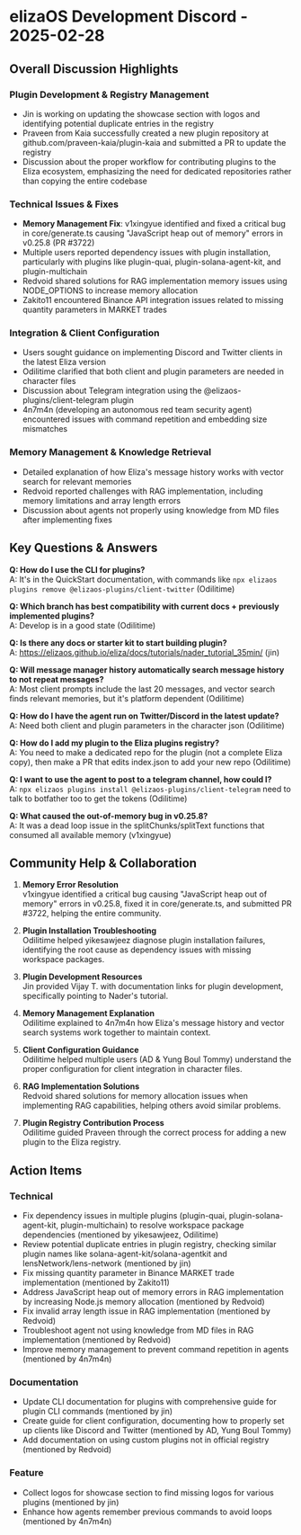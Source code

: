 # elizaOS Development Discord - 2025-02-28

## Overall Discussion Highlights

### Plugin Development & Registry Management
- Jin is working on updating the showcase section with logos and identifying potential duplicate entries in the registry
- Praveen from Kaia successfully created a new plugin repository at github.com/praveen-kaia/plugin-kaia and submitted a PR to update the registry
- Discussion about the proper workflow for contributing plugins to the Eliza ecosystem, emphasizing the need for dedicated repositories rather than copying the entire codebase

### Technical Issues & Fixes
- **Memory Management Fix**: v1xingyue identified and fixed a critical bug in core/generate.ts causing "JavaScript heap out of memory" errors in v0.25.8 (PR #3722)
- Multiple users reported dependency issues with plugin installation, particularly with plugins like plugin-quai, plugin-solana-agent-kit, and plugin-multichain
- Redvoid shared solutions for RAG implementation memory issues using NODE_OPTIONS to increase memory allocation
- Zakito11 encountered Binance API integration issues related to missing quantity parameters in MARKET trades

### Integration & Client Configuration
- Users sought guidance on implementing Discord and Twitter clients in the latest Eliza version
- Odilitime clarified that both client and plugin parameters are needed in character files
- Discussion about Telegram integration using the @elizaos-plugins/client-telegram plugin
- 4n7m4n (developing an autonomous red team security agent) encountered issues with command repetition and embedding size mismatches

### Memory Management & Knowledge Retrieval
- Detailed explanation of how Eliza's message history works with vector search for relevant memories
- Redvoid reported challenges with RAG implementation, including memory limitations and array length errors
- Discussion about agents not properly using knowledge from MD files after implementing fixes

## Key Questions & Answers

**Q: How do I use the CLI for plugins?**  
A: It's in the QuickStart documentation, with commands like `npx elizaos plugins remove @elizaos-plugins/client-twitter` (Odilitime)

**Q: Which branch has best compatibility with current docs + previously implemented plugins?**  
A: Develop is in a good state (Odilitime)

**Q: Is there any docs or starter kit to start building plugin?**  
A: https://elizaos.github.io/eliza/docs/tutorials/nader_tutorial_35min/ (jin)

**Q: Will message manager history automatically search message history to not repeat messages?**  
A: Most client prompts include the last 20 messages, and vector search finds relevant memories, but it's platform dependent (Odilitime)

**Q: How do I have the agent run on Twitter/Discord in the latest update?**  
A: Need both client and plugin parameters in the character json (Odilitime)

**Q: How do I add my plugin to the Eliza plugins registry?**  
A: You need to make a dedicated repo for the plugin (not a complete Eliza copy), then make a PR that edits index.json to add your new repo (Odilitime)

**Q: I want to use the agent to post to a telegram channel, how could I?**  
A: `npx elizaos plugins install @elizaos-plugins/client-telegram` need to talk to botfather too to get the tokens (Odilitime)

**Q: What caused the out-of-memory bug in v0.25.8?**  
A: It was a dead loop issue in the splitChunks/splitText functions that consumed all available memory (v1xingyue)

## Community Help & Collaboration

1. **Memory Error Resolution**  
   v1xingyue identified a critical bug causing "JavaScript heap out of memory" errors in v0.25.8, fixed it in core/generate.ts, and submitted PR #3722, helping the entire community.

2. **Plugin Installation Troubleshooting**  
   Odilitime helped yikesawjeez diagnose plugin installation failures, identifying the root cause as dependency issues with missing workspace packages.

3. **Plugin Development Resources**  
   Jin provided Vijay T. with documentation links for plugin development, specifically pointing to Nader's tutorial.

4. **Memory Management Explanation**  
   Odilitime explained to 4n7m4n how Eliza's message history and vector search systems work together to maintain context.

5. **Client Configuration Guidance**  
   Odilitime helped multiple users (AD & Yung Boul Tommy) understand the proper configuration for client integration in character files.

6. **RAG Implementation Solutions**  
   Redvoid shared solutions for memory allocation issues when implementing RAG capabilities, helping others avoid similar problems.

7. **Plugin Registry Contribution Process**  
   Odilitime guided Praveen through the correct process for adding a new plugin to the Eliza registry.

## Action Items

### Technical
- Fix dependency issues in multiple plugins (plugin-quai, plugin-solana-agent-kit, plugin-multichain) to resolve workspace package dependencies (mentioned by yikesawjeez, Odilitime)
- Review potential duplicate entries in plugin registry, checking similar plugin names like solana-agent-kit/solana-agentkit and lensNetwork/lens-network (mentioned by jin)
- Fix missing quantity parameter in Binance MARKET trade implementation (mentioned by Zakito11)
- Address JavaScript heap out of memory errors in RAG implementation by increasing Node.js memory allocation (mentioned by Redvoid)
- Fix invalid array length issue in RAG implementation (mentioned by Redvoid)
- Troubleshoot agent not using knowledge from MD files in RAG implementation (mentioned by Redvoid)
- Improve memory management to prevent command repetition in agents (mentioned by 4n7m4n)

### Documentation
- Update CLI documentation for plugins with comprehensive guide for plugin CLI commands (mentioned by jin)
- Create guide for client configuration, documenting how to properly set up clients like Discord and Twitter (mentioned by AD, Yung Boul Tommy)
- Add documentation on using custom plugins not in official registry (mentioned by Redvoid)

### Feature
- Collect logos for showcase section to find missing logos for various plugins (mentioned by jin)
- Enhance how agents remember previous commands to avoid loops (mentioned by 4n7m4n)